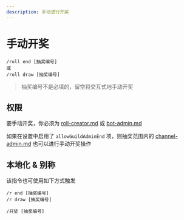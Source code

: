 ```yaml
---
description: 手动进行开奖
---
```


# 手动开奖

```
/roll end [抽奖编号]
或
/roll draw [抽奖编号]
```

> 抽奖编号不是必填的，留空将交互式地手动开奖

## 权限

要手动开奖，你必须为 [roll-creator.md](../permission/roll-creator.md "mention") 或 [bot-admin.md](../permission/bot-admin.md "mention")

如果在设置中启用了 `allowGuildAdminEnd` 项，则抽奖范围内的 [channel-admin.md](../permission/channel-admin.md "mention") 也可以进行手动开奖操作

## 本地化 & 别称

该指令也可使用如下方式触发

```
/r end [抽奖编号]
/r draw [抽奖编号]

/开奖 [抽奖编号]
```
